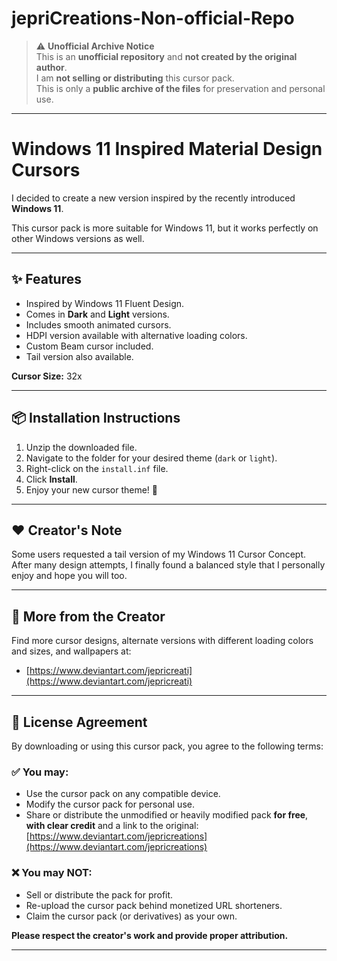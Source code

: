 # jepriCreations-Non-official-Repo

> ⚠️ **Unofficial Archive Notice**  
> This is an **unofficial repository** and **not created by the original author**.  
> I am **not selling or distributing** this cursor pack.  
> This is only a **public archive of the files** for preservation and personal use.

---

# Windows 11 Inspired Material Design Cursors

I decided to create a new version inspired by the recently introduced **Windows 11**.

This cursor pack is more suitable for Windows 11, but it works perfectly on other Windows versions as well.

---

## ✨ Features

- Inspired by Windows 11 Fluent Design.
- Comes in **Dark** and **Light** versions.
- Includes smooth animated cursors.
- HDPI version available with alternative loading colors.
- Custom Beam cursor included.
- Tail version also available.

**Cursor Size:** 32x

---

## 📦 Installation Instructions

1. Unzip the downloaded file.
2. Navigate to the folder for your desired theme (`dark` or `light`).
3. Right-click on the `install.inf` file.
4. Click **Install**.
5. Enjoy your new cursor theme! 🎉

---

## ❤️ Creator's Note

Some users requested a tail version of my Windows 11 Cursor Concept. After many design attempts, I finally found a balanced style that I personally enjoy and hope you will too.

---

## 🔗 More from the Creator

Find more cursor designs, alternate versions with different loading colors and sizes, and wallpapers at:

- [https://www.deviantart.com/jepricreati](https://www.deviantart.com/jepricreati)

---

## 📄 License Agreement

By downloading or using this cursor pack, you agree to the following terms:

### ✅ You may:
- Use the cursor pack on any compatible device.
- Modify the cursor pack for personal use.
- Share or distribute the unmodified or heavily modified pack **for free**, **with clear credit** and a link to the original:
  [https://www.deviantart.com/jepricreations](https://www.deviantart.com/jepricreations)

### ❌ You may NOT:
- Sell or distribute the pack for profit.
- Re-upload the cursor pack behind monetized URL shorteners.
- Claim the cursor pack (or derivatives) as your own.

**Please respect the creator's work and provide proper attribution.**

---
